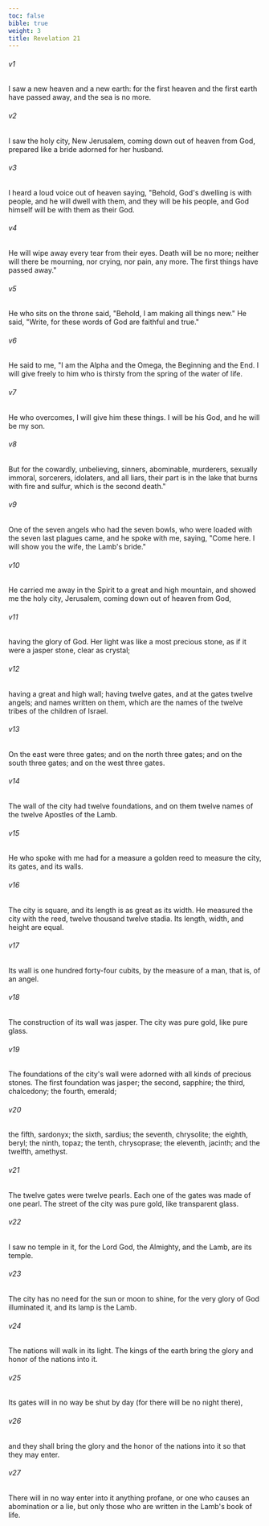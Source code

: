```yaml
---
toc: false
bible: true
weight: 3
title: Revelation 21
---
```




###### v1 
I saw a new heaven and a new earth: for the first heaven and the first earth have passed away, and the sea is no more. 

###### v2 
I saw the holy city, New Jerusalem, coming down out of heaven from God, prepared like a bride adorned for her husband. 

###### v3 
I heard a loud voice out of heaven saying, "Behold, God's dwelling is with people, and he will dwell with them, and they will be his people, and God himself will be with them as their God. 

###### v4 
He will wipe away every tear from their eyes. Death will be no more; neither will there be mourning, nor crying, nor pain, any more. The first things have passed away." 

###### v5 
He who sits on the throne said, "Behold, I am making all things new." He said, "Write, for these words of God are faithful and true." 

###### v6 
He said to me, "I am the Alpha and the Omega, the Beginning and the End. I will give freely to him who is thirsty from the spring of the water of life. 

###### v7 
He who overcomes, I will give him these things. I will be his God, and he will be my son. 

###### v8 
But for the cowardly, unbelieving, sinners, abominable, murderers, sexually immoral, sorcerers, idolaters, and all liars, their part is in the lake that burns with fire and sulfur, which is the second death." 

###### v9 
One of the seven angels who had the seven bowls, who were loaded with the seven last plagues came, and he spoke with me, saying, "Come here. I will show you the wife, the Lamb's bride." 

###### v10 
He carried me away in the Spirit to a great and high mountain, and showed me the holy city, Jerusalem, coming down out of heaven from God, 

###### v11 
having the glory of God. Her light was like a most precious stone, as if it were a jasper stone, clear as crystal; 

###### v12 
having a great and high wall; having twelve gates, and at the gates twelve angels; and names written on them, which are the names of the twelve tribes of the children of Israel. 

###### v13 
On the east were three gates; and on the north three gates; and on the south three gates; and on the west three gates. 

###### v14 
The wall of the city had twelve foundations, and on them twelve names of the twelve Apostles of the Lamb. 

###### v15 
He who spoke with me had for a measure a golden reed to measure the city, its gates, and its walls. 

###### v16 
The city is square, and its length is as great as its width. He measured the city with the reed, twelve thousand twelve stadia. Its length, width, and height are equal. 

###### v17 
Its wall is one hundred forty-four cubits, by the measure of a man, that is, of an angel. 

###### v18 
The construction of its wall was jasper. The city was pure gold, like pure glass. 

###### v19 
The foundations of the city's wall were adorned with all kinds of precious stones. The first foundation was jasper; the second, sapphire; the third, chalcedony; the fourth, emerald; 

###### v20 
the fifth, sardonyx; the sixth, sardius; the seventh, chrysolite; the eighth, beryl; the ninth, topaz; the tenth, chrysoprase; the eleventh, jacinth; and the twelfth, amethyst. 

###### v21 
The twelve gates were twelve pearls. Each one of the gates was made of one pearl. The street of the city was pure gold, like transparent glass. 

###### v22 
I saw no temple in it, for the Lord God, the Almighty, and the Lamb, are its temple. 

###### v23 
The city has no need for the sun or moon to shine, for the very glory of God illuminated it, and its lamp is the Lamb. 

###### v24 
The nations will walk in its light. The kings of the earth bring the glory and honor of the nations into it. 

###### v25 
Its gates will in no way be shut by day (for there will be no night there), 

###### v26 
and they shall bring the glory and the honor of the nations into it so that they may enter. 

###### v27 
There will in no way enter into it anything profane, or one who causes an abomination or a lie, but only those who are written in the Lamb's book of life.
